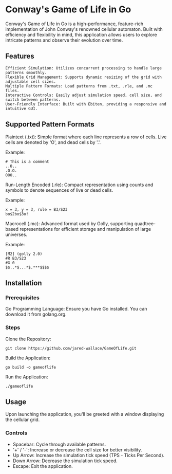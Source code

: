 # Conway's Game of Life in Go

Conway's Game of Life in Go is a high-performance, feature-rich implementation of John Conway's renowned cellular automaton. Built with efficiency and flexibility in mind, this application allows users to explore intricate patterns and observe their evolution over time.

## Features

    Efficient Simulation: Utilizes concurrent processing to handle large patterns smoothly.
    Flexible Grid Management: Supports dynamic resizing of the grid with adjustable cell sizes.
    Multiple Pattern Formats: Load patterns from .txt, .rle, and .mc files.
    Interactive Controls: Easily adjust simulation speed, cell size, and switch between patterns.
    User-Friendly Interface: Built with Ebiten, providing a responsive and intuitive GUI.

## Supported Pattern Formats

Plaintext (.txt): Simple format where each line represents a row of cells. Live cells are denoted by 'O', and dead cells by '.'.

Example:

```
# This is a comment
..O..
.O.O.
OOO..
```

Run-Length Encoded (.rle): Compact representation using counts and symbols to denote sequences of live or dead cells.

Example:

```
x = 3, y = 3, rule = B3/S23
bo$2bo$3o!
```

Macrocell (.mc): Advanced format used by Golly, supporting quadtree-based representations for efficient storage and manipulation of large universes.

Example:

```
[M2] (golly 2.0)
#R B3/S23
#G 0
$$..*$...*$.***$$$$
```

## Installation

### Prerequisites

Go Programming Language: Ensure you have Go installed. You can download it from golang.org.

### Steps

Clone the Repository:

`git clone https://github.com/jared-wallace/GameOfLife.git`

Build the Application:

`go build -o gameoflife`

Run the Application:

`./gameoflife`

## Usage

Upon launching the application, you'll be greeted with a window displaying the cellular grid.

### Controls

  - Spacebar: Cycle through available patterns.
  - '+' / '-': Increase or decrease the cell size for better visibility.
  - Up Arrow: Increase the simulation tick speed (TPS - Ticks Per Second).
  - Down Arrow: Decrease the simulation tick speed.
  - Escape: Exit the application.
